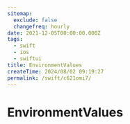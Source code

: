 ```yaml
---
sitemap:
  exclude: false
  changefreq: hourly
date: 2021-12-05T00:00:00.000Z
tags:
  - swift
  - ios
  - swiftui
title: EnvironmentValues
createTime: 2024/08/02 09:19:27
permalink: /swift/c621omi7/
---
```


# EnvironmentValues
